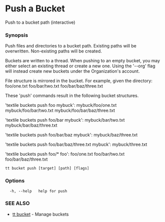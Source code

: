 # Push a Bucket

Push to a bucket path (interactive)

### Synopsis

Push files and directories to a bucket path. Existing paths will be overwritten. Non-existing paths will be created.

Buckets are written to a thread. When pushing to an empty bucket, you may either select an existing thread or create a new one.
Using the '--org' flag will instead create new buckets under the Organization's account.

File structure is mirrored in the bucket. For example, given the directory:
    foo/one.txt
    foo/bar/two.txt
    foo/bar/baz/three.txt

These 'push' commands result in the following bucket structures.

'textile buckets push foo mybuck':
    mybuck/foo/one.txt
    mybuck/foo/bar/two.txt
    mybuck/foo/bar/baz/three.txt

'textile buckets push foo/bar mybuck':
    mybuck/bar/two.txt
    mybuck/bar/baz/three.txt

'textile buckets push foo/bar/baz mybuck':
    mybuck/baz/three.txt

'textile buckets push foo/bar/baz/three.txt mybuck':
    mybuck/three.txt

'textile buckets push foo/* foo':
    foo/one.txt
    foo/bar/two.txt
    foo/bar/baz/three.txt


```
tt bucket push [target] [path] [flags]
```

### Options

```
  -h, --help   help for push
```

### SEE ALSO

* [tt bucket](tt_buckets.md)	 - Manage buckets
